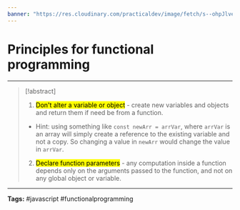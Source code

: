 ```yaml
---
banner: "https://res.cloudinary.com/practicaldev/image/fetch/s--ohpJlve1--/c_imagga_scale,f_auto,fl_progressive,h_420,q_auto,w_1000/https://res.cloudinary.com/drquzbncy/image/upload/v1586605549/javascript_banner_sxve2l.jpg"
---
```

# Principles for functional programming
<hr> 

> [!abstract]
> 1.  <mark>Don't alter a variable or object</mark> - create new variables and objects and return them if need be from a function. 
> 	* Hint: using something like `const newArr = arrVar`, where `arrVar` is an array will simply create a reference to the existing variable and not a copy. So changing a value in `newArr` would change the value in `arrVar`.
>     
> 2.  <mark>Declare function parameters</mark> - any computation inside a function depends only on the arguments passed to the function, and not on any global object or variable.

<hr>
<b>Tags:</b> #javascript #functionalprogramming

